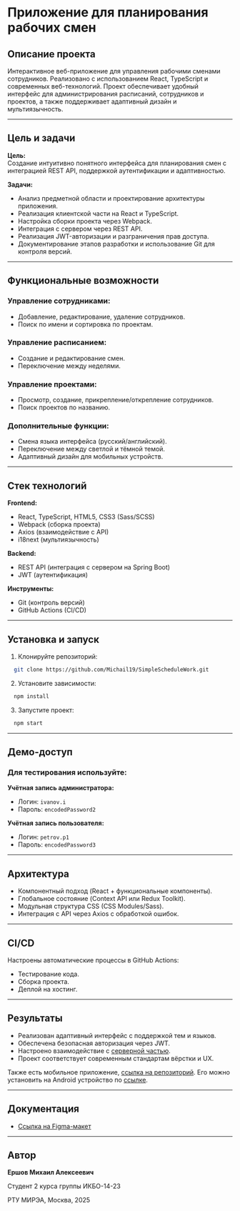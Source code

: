 # Приложение для планирования рабочих смен

## Описание проекта
Интерактивное веб-приложение для управления рабочими сменами сотрудников. Реализовано с использованием React, TypeScript и современных веб-технологий. Проект обеспечивает удобный интерфейс для администрирования расписаний, сотрудников и проектов, а также поддерживает адаптивный дизайн и мультиязычность.

---

## Цель и задачи
**Цель:**  
Создание интуитивно понятного интерфейса для планирования смен с интеграцией REST API, поддержкой аутентификации и адаптивностью.

**Задачи:**
- Анализ предметной области и проектирование архитектуры приложения.
- Реализация клиентской части на React и TypeScript.
- Настройка сборки проекта через Webpack.
- Интеграция с сервером через REST API.
- Реализация JWT-авторизации и разграничения прав доступа.
- Документирование этапов разработки и использование Git для контроля версий.

---

## Функциональные возможности
### Управление сотрудниками:
- Добавление, редактирование, удаление сотрудников.
- Поиск по имени и сортировка по проектам.

### Управление расписанием:
- Создание и редактирование смен.
- Переключение между неделями.

### Управление проектами:
- Просмотр, создание, прикрепление/открепление сотрудников.
- Поиск проектов по названию.

### Дополнительные функции:
- Смена языка интерфейса (русский/английский).
- Переключение между светлой и тёмной темой.
- Адаптивный дизайн для мобильных устройств.

---

## Стек технологий
**Frontend:**
- React, TypeScript, HTML5, CSS3 (Sass/SCSS)
- Webpack (сборка проекта)
- Axios (взаимодействие с API)
- i18next (мультиязычность)

**Backend:**
- REST API (интеграция с сервером на Spring Boot)
- JWT (аутентификация)

**Инструменты:**
- Git (контроль версий)
- GitHub Actions (CI/CD)

---

## Установка и запуск
1. Клонируйте репозиторий:
```bash
  git clone https://github.com/Michail19/SimpleScheduleWork.git
```

2. Установите зависимости:

```bash
  npm install
```

3. Запустите проект:

```bash
  npm start
```

---

## Демо-доступ
### Для тестирования используйте:

**Учётная запись администратора:**

* Логин: `ivanov.i`
* Пароль: `encodedPassword2`

**Учётная запись пользователя:**

* Логин: `petrov.p1`
* Пароль: `encodedPassword3`

---

## Архитектура

* Компонентный подход (React + функциональные компоненты).
* Глобальное состояние (Context API или Redux Toolkit).
* Модульная структура CSS (CSS Modules/Sass).
* Интеграция с API через Axios с обработкой ошибок.

---

## CI/CD

Настроены автоматические процессы в GitHub Actions:

* Тестирование кода.
* Сборка проекта.
* Деплой на хостинг.

---

## Результаты

* Реализован адаптивный интерфейс с поддержкой тем и языков.
* Обеспечена безопасная авторизация через JWT.
* Настроено взаимодействие с [серверной частью](https://github.com/Michail19/SSW_Backend).
* Проект соответствует современным стандартам вёрстки и UX.

Также есть мобильное приложение, [ссылка на репозиторий](https://github.com/Michail19/SSW_Mobile).
Его можно установить на Android устройство по [ссылке](https://drive.google.com/file/d/1fa9SxW8r3W_zkOBOi61vftugMi4XJt3o/view?usp=drive_link).

---

## Документация

* [Ссылка на Figma-макет](https://www.figma.com/design/SLAvwJeJP3Mmb8sK7Ew3UL/SimpleSheduleWork--SSW-?node-id=0-1&t=NSGz2IIOf0Mjct3O-1)

---

## Автор

**Ершов Михаил Алексеевич**  

Студент 2 курса группы ИКБО-14-23  

РТУ МИРЭА, Москва, 2025 
